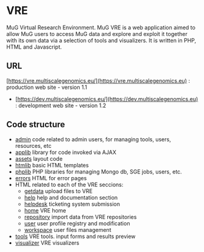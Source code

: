 # VRE 
MuG Virtual Research Environment.
MuG VRE is a web application aimed to allow MuG users to access MuG data and explore and exploit it together with its own data via a selection of tools and visualizers.
It is written in PHP, HTML and Javascript.

## URL
 [https://vre.multiscalegenomics.eu/](https://vre.multiscalegenomics.eu) : production web site - version 1.1
* [https://dev.multiscalegenomics.eu/](https://dev.multiscalegenomics.eu) : development web site - version 1.2

## Code structure
 * [admin](./admin) code related to admin users, for managing tools, users, resources, etc
 * [applib](./applib) library for code invoked via AJAX
 * [assets](./assets) layout code
 * [htmlib](./htmlib) basic HTML templates
 * [phplib](./phplib) PHP libraries for managing Mongo db, SGE jobs, users, etc.
 * [errors](./errors) HTML for error pages
 * HTML related to each of the VRE seccions:
    * [getdata](./getdata) upload files to VRE
    * [help](./help) help and documentation section
    * [helpdesk](./helpdesk) ticketing system submission
    * [home](./home) VRE home
    * [repository](./repository) import data from VRE repositories
    * [user](./user) user profile registry and modification 
    * [workspace](./workspace) user files management
 * [tools](./tools) VRE tools. input forms and results preview
 * [visualizer](./visualizer) VRE visualizers

